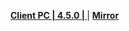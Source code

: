 **[Client PC | 4.5.0 |  ](https://d2wztyirwsuyyo.cloudfront.net/tmp/com.miHoYo.bh3global/pc/BH3_v4.5.0_b37b9a9657e.7z)** | **[Mirror](https://bigfile-os-mihayo.akamaized.net/com.miHoYo.bh3oversea/pc/BH3_v4.5.0_b37b9a9657e.7z)**
